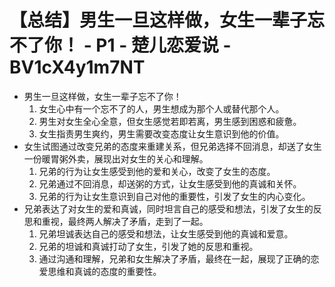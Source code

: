 # 【总结】男生一旦这样做，女生一辈子忘不了你！ - P1 - 楚儿恋爱说 - BV1cX4y1m7NT

-   男生一旦这样做，女生一辈子忘不了你！
    1.  女生心中有一个忘不了的人，男生想成为那个人或替代那个人。
    2.  男生对女生全心全意，但女生感觉若即若离，男生感到困惑和疲惫。
    3.  女生指责男生爽约，男生需要改变态度让女生意识到他的价值。
-   女生试图通过改变兄弟的态度来重建关系，但兄弟选择不回消息，却送了女生一份暖胃粥外卖，展现出对女生的关心和理解。
    1.  兄弟的行为让女生感受到他的爱和关心，改变了女生的态度。
    2.  兄弟通过不回消息，却送粥的方式，让女生感受到他的真诚和关怀。
    3.  兄弟的行为让女生意识到自己对他的重要性，引发了女生的内心变化。
-   兄弟表达了对女生的爱和真诚，同时坦言自己的感受和想法，引发了女生的反思和重视，最终两人解决了矛盾，走到了一起。
    1.  兄弟坦诚表达自己的感受和想法，让女生感受到他的真诚和爱意。
    2.  兄弟的坦诚和真诚打动了女生，引发了她的反思和重视。
    3.  通过沟通和理解，兄弟和女生解决了矛盾，最终在一起，展现了正确的恋爱思维和真诚的态度的重要性。